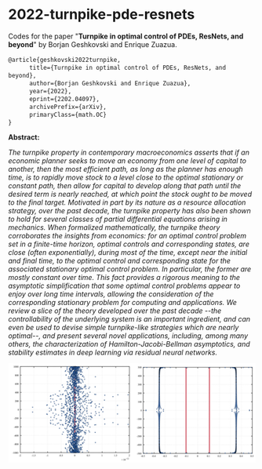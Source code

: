 # 2022-turnpike-pde-resnets
Codes for the paper "**Turnpike in optimal control of PDEs, ResNets, and beyond**" by Borjan Geshkovski and Enrique Zuazua.

```
@article{geshkovski2022turnpike,
      title={Turnpike in optimal control of PDEs, ResNets, and beyond}, 
      author={Borjan Geshkovski and Enrique Zuazua},
      year={2022},
      eprint={2202.04097},
      archivePrefix={arXiv},
      primaryClass={math.OC}
}
```

**Abstract:**

*The turnpike property in contemporary macroeconomics asserts that if an economic planner seeks to move an economy from one level of capital to another, then the most efficient path, as long as the planner has enough time, is to rapidly move stock to a level close to the optimal stationary or constant path, then allow for capital to develop along that path until the desired term is nearly reached, at which point the stock ought to be moved to the final target. Motivated in part by its nature as a resource allocation strategy, over the past decade, the turnpike property has also been shown to hold for several classes of partial differential equations arising in mechanics. When formalized mathematically, the turnpike theory corroborates the insights from economics: for an optimal control problem set in a finite-time horizon, optimal controls and corresponding states, are close (often exponentially), during most of the time, except near the initial and final time, to the optimal control and corresponding state for the associated stationary optimal control problem. In particular, the former are mostly constant over time. This fact provides a rigorous meaning to the asymptotic simplification that some optimal control problems appear to enjoy over long time intervals, allowing the consideration of the corresponding stationary problem for computing and applications. We review a slice of the theory developed over the past decade --the controllability of the underlying system is an important ingredient, and can even be used to devise simple turnpike-like strategies which are nearly optimal--, and present several novel applications, including, among many others, the characterization of Hamilton-Jacobi-Bellman asymptotics, and stability estimates in deep learning via residual neural networks.*

![spectrum](imgs/readme.png)
